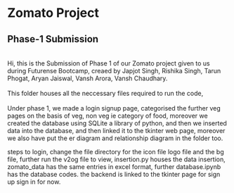 # Zomato Project
## Phase-1 Submission
<br>Hi, this is the Submission of Phase 1 of our Zomato project given to us during Futurense Bootcamp, creaed by Japjot Singh, Rishika Singh, Tarun Phogat, Aryan Jaiswal, Vansh Arora, Vansh Chaudhary.</br>
<br>This folder houses all the neccessary files required to run the code,</br>
<br>Under phase 1, we made a login signup page, categorised the further veg pages on the basis of veg, non veg ie category of food, moreover we created the database using SQLite a library of python, and then we inserted data into the database, and then linked it to the tkinter web page, 
moreover we also have put the er diagram and relationship diagram in the folder too.

steps to login, change the file directory for the icon file logo file and the bg file,
further run the v2og file to view, insertion.py houses the data insertion, zomato_data has the same entries in excel format, further database.ipynb has the database codes.
the backend is linked to the tkinter page for sign up sign in for now.
